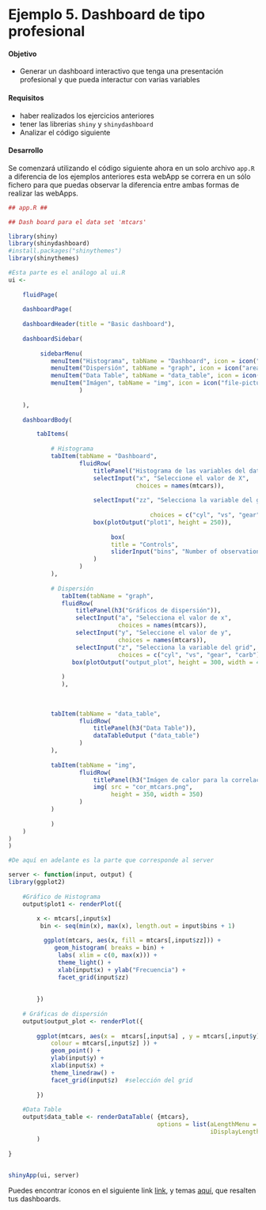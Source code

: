 # Ejemplo 5. Dashboard de tipo profesional

#### Objetivo
- Generar un dashboard interactivo que tenga una presentación profesional y que pueda interactur con varias variables

#### Requisitos
- haber realizados los ejercicios anteriores
- tener las librerias `shiny` y `shinydashboard`
- Analizar el código siguiente

#### Desarrollo
Se comenzará utilizando el código siguiente ahora en un solo archivo `app.R` a diferencia de los ejemplos anteriores esta webApp se correra en un sólo fichero para que puedas observar la diferencia entre ambas formas de realizar las webApps.

```R
## app.R ##

## Dash board para el data set 'mtcars'

library(shiny)
library(shinydashboard)
#install.packages("shinythemes")
library(shinythemes)

#Esta parte es el análogo al ui.R
ui <- 
    
    fluidPage(
         
    dashboardPage(
        
    dashboardHeader(title = "Basic dashboard"),
    
    dashboardSidebar(
       
         sidebarMenu(
            menuItem("Histograma", tabName = "Dashboard", icon = icon("dashboard")),
            menuItem("Dispersión", tabName = "graph", icon = icon("area-chart")),
            menuItem("Data Table", tabName = "data_table", icon = icon("table")),
            menuItem("Imágen", tabName = "img", icon = icon("file-picture-o"))
                    )
        
    ),
    
    dashboardBody(

        tabItems(
            
            # Histograma
            tabItem(tabName = "Dashboard",
                    fluidRow(
                        titlePanel("Histograma de las variables del data set mtcars"), 
                        selectInput("x", "Seleccione el valor de X",
                                    choices = names(mtcars)),
                        
                        selectInput("zz", "Selecciona la variable del grid", 
                                
                                        choices = c("cyl", "vs", "gear", "carb")),
                        box(plotOutput("plot1", height = 250)),
                        
                             box(
                             title = "Controls",
                             sliderInput("bins", "Number of observations:", 1, 30, 15)
                        )
                    )
            ),
       
            # Dispersión
               tabItem(tabName = "graph", 
               fluidRow(
                   titlePanel(h3("Gráficos de dispersión")),
                   selectInput("a", "Selecciona el valor de x",
                               choices = names(mtcars)),
                   selectInput("y", "Seleccione el valor de y",
                               choices = names(mtcars)),
                   selectInput("z", "Selecciona la variable del grid", 
                               choices = c("cyl", "vs", "gear", "carb")),
                  box(plotOutput("output_plot", height = 300, width = 460) )
                   
               )
               ),
            
            
            
            tabItem(tabName = "data_table",
                    fluidRow(        
                        titlePanel(h3("Data Table")),
                        dataTableOutput ("data_table")
                    )
            ), 
            
            tabItem(tabName = "img",
                    fluidRow(
                        titlePanel(h3("Imágen de calor para la correlación de las variables")),
                        img( src = "cor_mtcars.png", 
                             height = 350, width = 350)
                    )
            )
            
            )
    )
)
)

#De aquí en adelante es la parte que corresponde al server

server <- function(input, output) {
library(ggplot2)
    
    #Gráfico de Histograma
    output$plot1 <- renderPlot({
       
        x <- mtcars[,input$x]
         bin <- seq(min(x), max(x), length.out = input$bins + 1)

          ggplot(mtcars, aes(x, fill = mtcars[,input$zz])) + 
             geom_histogram( breaks = bin) +
              labs( xlim = c(0, max(x))) + 
              theme_light() + 
              xlab(input$x) + ylab("Frecuencia") + 
              facet_grid(input$zz)
              
        
        })
    
    # Gráficas de dispersión
    output$output_plot <- renderPlot({ 
        
        ggplot(mtcars, aes(x =  mtcars[,input$a] , y = mtcars[,input$y], 
            colour = mtcars[,input$z] )) + 
            geom_point() +
            ylab(input$y) +
            xlab(input$x) + 
            theme_linedraw() + 
            facet_grid(input$z)  #selección del grid
        
        })   
    
    #Data Table
    output$data_table <- renderDataTable( {mtcars}, 
                                          options = list(aLengthMenu = c(5,25,50),
                                                         iDisplayLength = 5)
        )
   
}
    

shinyApp(ui, server)

```

Puedes encontrar íconos en el siguiente link [link](https://fontawesome.com/v4.7.0/icons/), y temas [aquí](https://bootswatch.com/), que resalten tus dashboards.
